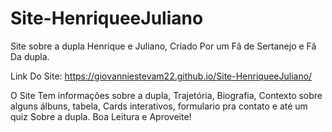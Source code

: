 # Site-HenriqueeJuliano
Site sobre a dupla Henrique e Juliano, Criado Por um Fâ de Sertanejo e Fâ Da dupla.


Link Do Site:
https://giovanniestevam22.github.io/Site-HenriqueeJuliano/


O Site Tem informaçôes sobre a dupla, Trajetória, Biografia, Contexto sobre alguns álbuns, tabela, Cards interativos, formulario pra contato e até um quiz Sobre a dupla.
Boa Leitura e Aproveite!
